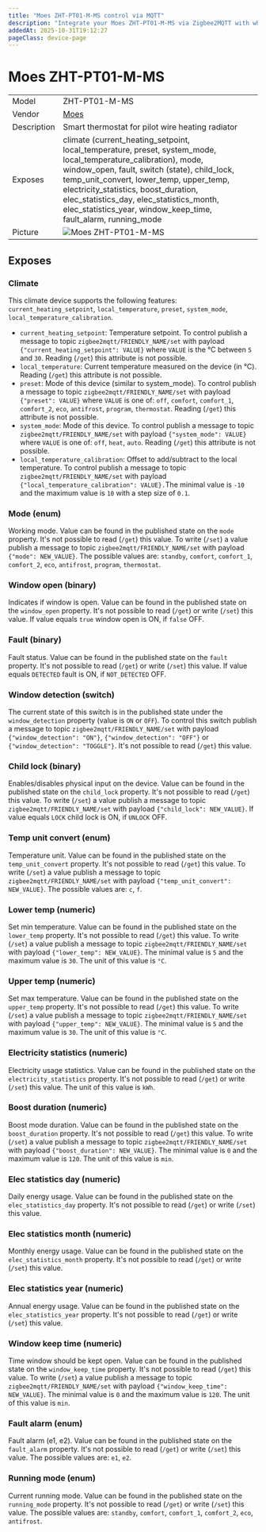 ```yaml
---
title: "Moes ZHT-PT01-M-MS control via MQTT"
description: "Integrate your Moes ZHT-PT01-M-MS via Zigbee2MQTT with whatever smart home infrastructure you are using without the vendor's bridge or gateway."
addedAt: 2025-10-31T19:12:27
pageClass: device-page
---
```


<!-- !!!! -->
<!-- ATTENTION: This file is auto-generated through docgen! -->
<!-- You can only edit the "Notes"-Section between the two comment lines "Notes BEGIN" and "Notes END". -->
<!-- Do not use h1 or h2 heading within "## Notes"-Section. -->
<!-- !!!! -->

# Moes ZHT-PT01-M-MS

|     |     |
|-----|-----|
| Model | ZHT-PT01-M-MS  |
| Vendor  | [Moes](/supported-devices/#v=Moes)  |
| Description | Smart thermostat for pilot wire heating radiator |
| Exposes | climate (current_heating_setpoint, local_temperature, preset, system_mode, local_temperature_calibration), mode, window_open, fault, switch (state), child_lock, temp_unit_convert, lower_temp, upper_temp, electricity_statistics, boost_duration, elec_statistics_day, elec_statistics_month, elec_statistics_year, window_keep_time, fault_alarm, running_mode |
| Picture | ![Moes ZHT-PT01-M-MS](https://www.zigbee2mqtt.io/images/devices/ZHT-PT01-M-MS.png) |


<!-- Notes BEGIN: You can edit here. Add "## Notes" headline if not already present. -->


<!-- Notes END: Do not edit below this line -->




## Exposes

### Climate 
This climate device supports the following features: `current_heating_setpoint`, `local_temperature`, `preset`, `system_mode`, `local_temperature_calibration`.
- `current_heating_setpoint`: Temperature setpoint. To control publish a message to topic `zigbee2mqtt/FRIENDLY_NAME/set` with payload `{"current_heating_setpoint": VALUE}` where `VALUE` is the °C between `5` and `30`. Reading (`/get`) this attribute is not possible.
- `local_temperature`: Current temperature measured on the device (in °C). Reading (`/get`) this attribute is not possible.
- `preset`: Mode of this device (similar to system_mode). To control publish a message to topic `zigbee2mqtt/FRIENDLY_NAME/set` with payload `{"preset": VALUE}` where `VALUE` is one of: `off`, `comfort`, `comfort_1`, `comfort_2`, `eco`, `antifrost`, `program`, `thermostat`. Reading (`/get`) this attribute is not possible.
- `system_mode`: Mode of this device. To control publish a message to topic `zigbee2mqtt/FRIENDLY_NAME/set` with payload `{"system_mode": VALUE}` where `VALUE` is one of: `off`, `heat`, `auto`. Reading (`/get`) this attribute is not possible.
- `local_temperature_calibration`: Offset to add/subtract to the local temperature. To control publish a message to topic `zigbee2mqtt/FRIENDLY_NAME/set` with payload `{"local_temperature_calibration": VALUE}.`The minimal value is `-10` and the maximum value is `10` with a step size of `0.1`.

### Mode (enum)
Working mode.
Value can be found in the published state on the `mode` property.
It's not possible to read (`/get`) this value.
To write (`/set`) a value publish a message to topic `zigbee2mqtt/FRIENDLY_NAME/set` with payload `{"mode": NEW_VALUE}`.
The possible values are: `standby`, `comfort`, `comfort_1`, `comfort_2`, `eco`, `antifrost`, `program`, `thermostat`.

### Window open (binary)
Indicates if window is open.
Value can be found in the published state on the `window_open` property.
It's not possible to read (`/get`) or write (`/set`) this value.
If value equals `true` window open is ON, if `false` OFF.

### Fault (binary)
Fault status.
Value can be found in the published state on the `fault` property.
It's not possible to read (`/get`) or write (`/set`) this value.
If value equals `DETECTED` fault is ON, if `NOT_DETECTED` OFF.

### Window detection (switch)
The current state of this switch is in the published state under the `window_detection` property (value is `ON` or `OFF`).
To control this switch publish a message to topic `zigbee2mqtt/FRIENDLY_NAME/set` with payload `{"window_detection": "ON"}`, `{"window_detection": "OFF"}` or `{"window_detection": "TOGGLE"}`.
It's not possible to read (`/get`) this value.

### Child lock (binary)
Enables/disables physical input on the device.
Value can be found in the published state on the `child_lock` property.
It's not possible to read (`/get`) this value.
To write (`/set`) a value publish a message to topic `zigbee2mqtt/FRIENDLY_NAME/set` with payload `{"child_lock": NEW_VALUE}`.
If value equals `LOCK` child lock is ON, if `UNLOCK` OFF.

### Temp unit convert (enum)
Temperature unit.
Value can be found in the published state on the `temp_unit_convert` property.
It's not possible to read (`/get`) this value.
To write (`/set`) a value publish a message to topic `zigbee2mqtt/FRIENDLY_NAME/set` with payload `{"temp_unit_convert": NEW_VALUE}`.
The possible values are: `c`, `f`.

### Lower temp (numeric)
Set min temperature.
Value can be found in the published state on the `lower_temp` property.
It's not possible to read (`/get`) this value.
To write (`/set`) a value publish a message to topic `zigbee2mqtt/FRIENDLY_NAME/set` with payload `{"lower_temp": NEW_VALUE}`.
The minimal value is `5` and the maximum value is `30`.
The unit of this value is `°C`.

### Upper temp (numeric)
Set max temperature.
Value can be found in the published state on the `upper_temp` property.
It's not possible to read (`/get`) this value.
To write (`/set`) a value publish a message to topic `zigbee2mqtt/FRIENDLY_NAME/set` with payload `{"upper_temp": NEW_VALUE}`.
The minimal value is `5` and the maximum value is `30`.
The unit of this value is `°C`.

### Electricity statistics (numeric)
Electricity usage statistics.
Value can be found in the published state on the `electricity_statistics` property.
It's not possible to read (`/get`) or write (`/set`) this value.
The unit of this value is `kWh`.

### Boost duration (numeric)
Boost mode duration.
Value can be found in the published state on the `boost_duration` property.
It's not possible to read (`/get`) this value.
To write (`/set`) a value publish a message to topic `zigbee2mqtt/FRIENDLY_NAME/set` with payload `{"boost_duration": NEW_VALUE}`.
The minimal value is `0` and the maximum value is `120`.
The unit of this value is `min`.

### Elec statistics day (numeric)
Daily energy usage.
Value can be found in the published state on the `elec_statistics_day` property.
It's not possible to read (`/get`) or write (`/set`) this value.

### Elec statistics month (numeric)
Monthly energy usage.
Value can be found in the published state on the `elec_statistics_month` property.
It's not possible to read (`/get`) or write (`/set`) this value.

### Elec statistics year (numeric)
Annual energy usage.
Value can be found in the published state on the `elec_statistics_year` property.
It's not possible to read (`/get`) or write (`/set`) this value.

### Window keep time (numeric)
Time window should be kept open.
Value can be found in the published state on the `window_keep_time` property.
It's not possible to read (`/get`) this value.
To write (`/set`) a value publish a message to topic `zigbee2mqtt/FRIENDLY_NAME/set` with payload `{"window_keep_time": NEW_VALUE}`.
The minimal value is `0` and the maximum value is `120`.
The unit of this value is `min`.

### Fault alarm (enum)
Fault alarm (e1, e2).
Value can be found in the published state on the `fault_alarm` property.
It's not possible to read (`/get`) or write (`/set`) this value.
The possible values are: `e1`, `e2`.

### Running mode (enum)
Current running mode.
Value can be found in the published state on the `running_mode` property.
It's not possible to read (`/get`) or write (`/set`) this value.
The possible values are: `standby`, `comfort`, `comfort_1`, `comfort_2`, `eco`, `antifrost`.

